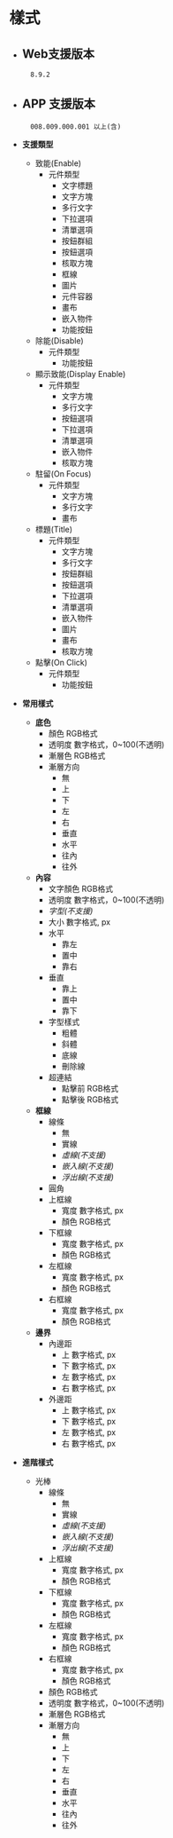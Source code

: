 # 樣式

* ## Web支援版本

        8.9.2

* ## APP 支援版本

        008.009.000.001 以上(含)

* __支援類型__
  * 致能(Enable)
    * 元件類型
      * 文字標題
      * 文字方塊
      * 多行文字
      * 下拉選項
      * 清單選項
      * 按鈕群組
      * 按鈕選項
      * 核取方塊
      * 框線
      * 圖片
      * 元件容器
      * 畫布
      * 嵌入物件
      * 功能按鈕
  * 除能(Disable)
    * 元件類型
      * 功能按鈕
  * 顯示致能(Display Enable)
    * 元件類型
      * 文字方塊
      * 多行文字
      * 按鈕選項
      * 下拉選項
      * 清單選項
      * 嵌入物件
      * 核取方塊
  * 駐留(On Focus)
    * 元件類型
      * 文字方塊
      * 多行文字
      * 畫布
  * 標題(Title)
    * 元件類型
      * 文字方塊
      * 多行文字
      * 按鈕群組
      * 按鈕選項
      * 下拉選項
      * 清單選項
      * 嵌入物件
      * 圖片
      * 畫布
      * 核取方塊
  * 點擊(On Click)
    * 元件類型
      * 功能按鈕
* __常用樣式__
  * __底色__
    * 顏色
            RGB格式
    * 透明度
            數字格式，0~100(不透明)
    * 漸層色
            RGB格式
    * 漸層方向
      * 無
      * 上
      * 下
      * 左
      * 右
      * 垂直
      * 水平
      * 往內
      * 往外
  * __內容__
    * 文字顏色
            RGB格式
    * 透明度
            數字格式，0~100(不透明)
    * _字型(不支援)_
    * 大小
            數字格式, px
    * 水平
      * 靠左
      * 置中
      * 靠右
    * 垂直
      * 靠上
      * 置中
      * 靠下
    * 字型樣式
      * 粗體
      * 斜體
      * 底線
      * 刪除線
    * 超連結
      * 點擊前
            RGB格式
      * 點擊後
            RGB格式
  * __框線__
    * 線條
      * 無
      * 實線
      * _虛線(不支援)_
      * _嵌入線(不支援)_
      * _浮出線(不支援)_
    * 圓角
    * 上框線
      * 寬度
            數字格式, px
      * 顏色
            RGB格式
    * 下框線
      * 寬度
            數字格式, px
      * 顏色
            RGB格式
    * 左框線
      * 寬度
            數字格式, px
      * 顏色
            RGB格式
    * 右框線
      * 寬度
            數字格式, px
      * 顏色
            RGB格式
  * __邊界__
    * 內邊距
      * 上
            數字格式, px
      * 下
            數字格式, px
      * 左
            數字格式, px
      * 右
            數字格式, px
    * 外邊距
      * 上
            數字格式, px
      * 下
            數字格式, px
      * 左
            數字格式, px
      * 右
            數字格式, px
* __進階樣式__
  * 光棒
    * 線條
      * 無
      * 實線
      * _虛線(不支援)_
      * _嵌入線(不支援)_
      * _浮出線(不支援)_
    * 上框線
      * 寬度
            數字格式, px
      * 顏色
            RGB格式
    * 下框線
      * 寬度
            數字格式, px
      * 顏色
            RGB格式
    * 左框線
      * 寬度
            數字格式, px
      * 顏色
            RGB格式
    * 右框線
      * 寬度
            數字格式, px
      * 顏色
            RGB格式
    * 顏色
        RGB格式
    * 透明度
        數字格式，0~100(不透明)
    * 漸層色
        RGB格式
    * 漸層方向
      * 無
      * 上
      * 下
      * 左
      * 右
      * 垂直
      * 水平
      * 往內
      * 往外